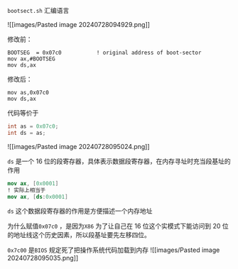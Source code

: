 `bootsect.sh` 汇编语言

![[images/Pasted image 20240728094929.png]]

修改前：

```assembly
BOOTSEG  = 0x07c0			! original address of boot-sector
mov	ax,#BOOTSEG
mov	ds,ax
```

修改后：

```assembly
mov as,0x07c0
mov ds,ax
```

代码等价于

```c
int as = 0x07c0;
int ds = as;
```

![[images/Pasted image 20240728095024.png]]

`ds` 是一个 16 位的段寄存器，具体表示数据段寄存器，在内存寻址时充当段基址的作用

```nasm
mov ax, [0x0001]
! 实际上相当于
mov ax, [ds:0x0001]
```

`ds` 这个数据段寄存器的作用是方便描述一个内存地址

为什么赋值`0x07c0` ，是因为`X86` 为了让自己在 16 位这个实模式下能访问到 20 位的地址线这个历史因素，所以段基址要先左移四位。

`0x7c00` 是`BIOS` 规定死了把操作系统代码加载到内存
![[images/Pasted image 20240728095035.png]]

